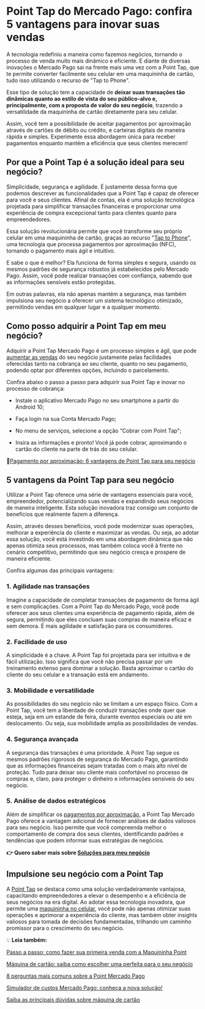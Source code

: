 # Point Tap do Mercado Pago: confira 5 vantagens para inovar suas vendas

A tecnologia redefiniu a maneira como fazemos negócios, tornando o processo de venda muito mais dinâmico e eficiente. E diante de diversas inovações o Mercado Pago sai na frente mais uma vez com a Point Tap, que te permite converter facilmente seu celular em uma maquininha de cartão, tudo isso utilizando o recurso de "Tap to Phone".

Esse tipo de solução tem a capacidade de **deixar suas transações tão dinâmicas quanto ao estilo de vista do seu público-alvo e, principalmente, com a proposta de valor do seu negócio**, trazendo a versatilidade da maquininha de cartão diretamente para seu celular.

Assim, você tem a possibilidade de aceitar pagamentos por aproximação através de cartões de débito ou crédito, e carteiras digitais de maneira rápida e simples. Experimente essa abordagem única para receber pagamentos enquanto mantém a eficiência que seus clientes merecem!

## **Por que a Point Tap é a solução ideal para seu negócio?**

Simplicidade, segurança e agilidade. É justamente dessa forma que podemos descrever as funcionalidades que a Point Tap é capaz de oferecer para você e seus clientes. Afinal de contas, ela é uma solução tecnológica projetada para simplificar transações financeiras e proporcionar uma experiência de compra excepcional tanto para clientes quanto para empreendedores.

Essa solução revolucionária permite que você transforme seu próprio celular em uma maquininha de cartão, graças ao recurso "[Tap to Phone](https://meubolso.mercadopago.com.br/point-tap-a-nova-solucao-tap-to-phone-do-mercado-pago)", uma tecnologia que processa pagamentos por aproximação (NFC), tornando o pagamento mais ágil e intuitivo.

E sabe o que é melhor? Ela funciona de forma simples e segura, usando os mesmos padrões de segurança robustos já estabelecidos pelo Mercado Pago. Assim, você pode realizar transações com confiança, sabendo que as informações sensíveis estão protegidas.

Em outras palavras, ela não apenas mantém a segurança, mas também impulsiona seu negócio a oferecer um sistema tecnológico otimizado, permitindo vendas em qualquer lugar e a qualquer momento.

## **Como posso adquirir a Point Tap em meu negócio?**

Adquirir a Point Tap Mercado Pago é um processo simples e ágil, que pode [aumentar as vendas](https://meubolso.mercadopago.com.br/recursos-point-tap-para-aumentar-as-vendas) do seu negócio justamente pelas facilidades oferecidas tanto na cobrança ao seu cliente, quanto no seu pagamento, podendo optar por diferentes opções, incluindo o parcelamento.

Confira abaixo o passo a passo para adquirir sua Point Tap e inovar no processo de cobrança:

- Instale o aplicativo Mercado Pago no seu smartphone a partir do Android 10;

- Faça login na sua Conta Mercado Pago; 

- No menu de serviços, selecione a opção “Cobrar com Point Tap";

- Insira as informações e pronto! Você já pode cobrar, aproximando o cartão do cliente na parte de trás do seu celular. 

📱[Pagamento por aproximação: 6 vantagens de Point Tap para seu negócio](https://meubolso.mercadopago.com.br/revolucione-pagamento-por-aproximacao-com-point-tap)

## **5 vantagens da Point Tap para seu negócio**

Utilizar a Point Tap oferece uma série de vantagens essenciais para você, empreendedor, potencializando suas vendas e expandindo seus negócios de maneira inteligente. Esta solução inovadora traz consigo um conjunto de benefícios que realmente fazem a diferença.

Assim, através desses benefícios, você pode modernizar suas operações, melhorar a experiência do cliente e maximizar as vendas. Ou seja, ao adotar essa solução, você está investindo em uma abordagem dinâmica que não apenas otimiza seus processos, mas também coloca você à frente no cenário competitivo, permitindo que seu negócio cresça e prospere de maneira eficiente.

Confira algumas das principais vantagens:

### 1. **Agilidade nas transações**

Imagine a capacidade de completar transações de pagamento de forma ágil e sem complicações. Com a Point Tap do Mercado Pago, você pode oferecer aos seus clientes uma experiência de pagamento rápida, além de segura, permitindo que eles concluam suas compras de maneira eficaz e sem demora. É mais agilidade e satisfação para os consumidores.

### 2. **Facilidade de uso**

A simplicidade é a chave. A Point Tap foi projetada para ser intuitiva e de fácil utilização. Isso significa que você não precisa passar por um treinamento extenso para dominar a solução. Basta aproximar o cartão do cliente do seu celular e a transação está em andamento.

### 3. **Mobilidade e versatilidade**

As possibilidades do seu negócio não se limitam a um espaço físico. Com a Point Tap, você tem a liberdade de conduzir transações onde quer que esteja, seja em um estande de feira, durante eventos especiais ou até em deslocamento. Ou seja, sua mobilidade amplia as possibilidades de vendas.

### 4. **Segurança avançada**

A segurança das transações é uma prioridade. A Point Tap segue os mesmos padrões rigorosos de segurança do Mercado Pago, garantindo que as informações financeiras sejam tratadas com o mais alto nível de proteção. Tudo para deixar seu cliente mais confortável no processo de compras e, claro, para proteger o dinheiro e informações sensíveis do seu negócio.

### 5. **Análise de dados estratégicos**

Além de simplificar os [pagamentos por aproximação](https://meubolso.mercadopago.com.br/pagamento-por-aproximacao-no-celular), a Point Tap Mercado Pago oferece a vantagem adicional de fornecer análises de dados valiosos para seu negócio. Isso permite que você compreenda melhor o comportamento de compra dos seus clientes, identificando padrões e tendências que podem informar suas estratégias de negócios.

**👉 Quero saber mais sobre [Soluções para meu negócio](https://meubolso.mercadopago.com.br/microcredito-gestao-financeira-seu-negocio)**

## **Impulsione seu negócio com a Point Tap**

A [Point Tap](https://www.mercadopago.com.br/ferramentas-para-vender/point-tap?&utm_source=organic&utm_medium=blog) se destaca como uma solução verdadeiramente vantajosa, capacitando empreendedores a elevar o desempenho e a eficiência de seus negócios na era digital. Ao adotar essa tecnologia inovadora, que permite uma [maquininha no celular](https://meubolso.mercadopago.com.br/inove-seu-negocio-com-maquininha-no-celular), você pode não apenas otimizar suas operações e aprimorar a experiência do cliente, mas também obter insights valiosos para tomada de decisões fundamentadas, trilhando um caminho promissor para o crescimento do seu negócio.

💡 **Leia também:**

[Passo a passo: como fazer sua primeira venda com a Maquininha Point](https://meubolso.mercadopago.com.br/passo-a-passo-como-fazer-sua-primeira-venda-com-a-maquininha-point)

[Máquina de cartão: saiba como escolher uma perfeita para o seu negócio](https://meubolso.mercadopago.com.br/maquina-cartao-saiba-escolher)

[8 perguntas mais comuns sobre a Point Mercado Pago](https://meubolso.mercadopago.com.br/perguntas-sobre-point-mercado-pago)

[Simulador de custos Mercado Pago: conheça a nova solução!](https://meubolso.mercadopago.com.br/simulador-de-custos-mercado-pago)

[Saiba as principais dúvidas sobre máquina de cartão](https://meubolso.mercadopago.com.br/duvidas-principais-sobre-maquina-de-cartao)